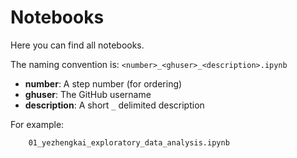 # Notebooks

Here you can find all notebooks.

The naming convention is: `<number>_<ghuser>_<description>.ipynb`
- **number**: A step number (for ordering)
- **ghuser**: The GitHub username
- **description**: A short `_` delimited description

For example:
```
    01_yezhengkai_exploratory_data_analysis.ipynb
```
